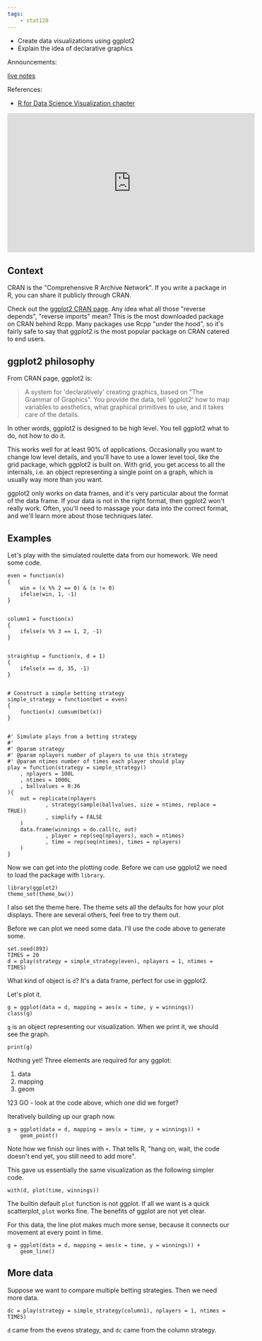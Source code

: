 ```yaml
---
tags:
    - stat128
---
```


- Create data visualizations using ggplot2
- Explain the idea of declarative graphics

Announcements:

[live notes](https://github.com/clarkfitzg/stat128/blob/master/2020-10-02.Rmd)

References:

- [R for Data Science Visualization chapter](https://r4ds.had.co.nz/data-visualisation.html)

<iframe width="560" height="315" src="https://www.youtube.com/embed/uiTc55clwuA" frameborder="0" allow="accelerometer; autoplay; clipboard-write; encrypted-media; gyroscope; picture-in-picture" allowfullscreen></iframe>


## Context

CRAN is the "Comprehensive R Archive Network".
If you write a package in R, you can share it publicly through CRAN.

Check out the [ggplot2 CRAN page](https://cran.r-project.org/package=ggplot2).
Any idea what all those "reverse depends", "reverse imports" mean?
This is the most downloaded package on CRAN behind Rcpp.
Many packages use Rcpp "under the hood", so it's fairly safe to say that ggplot2 is the most popular package on CRAN catered to end users.


## ggplot2 philosophy

From CRAN page, ggplot2 is:

> A system for 'declaratively' creating graphics, based on "The Grammar of Graphics".
> You provide the data, tell 'ggplot2' how to map variables to aesthetics, what graphical primitives to use, and it takes care of the details.

In other words, ggplot2 is designed to be high level.
You tell ggplot2 what to do, not how to do it.

This works well for at least 90% of applications.
Occasionally you want to change low level details, and you'll have to use a lower level tool, like the grid package, which ggplot2 is built on.
With grid, you get access to all the internals, i.e. an object representing a single point on a graph, which is usually way more than you want.

ggplot2 only works on data frames, and it's very particular about the format of the data frame.
If your data is not in the right format, then ggplot2 won't really work.
Often, you'll need to massage your data into the correct format, and we'll learn more about those techniques later.


## Examples

Let's play with the simulated roulette data from our homework.
We need some code.

```{r}
even = function(x)
{
    win = (x %% 2 == 0) & (x != 0)
    ifelse(win, 1, -1)
}


column1 = function(x)
{
    ifelse(x %% 3 == 1, 2, -1)
}


straightup = function(x, d = 1)
{
    ifelse(x == d, 35, -1)
}


# Construct a simple betting strategy
simple_strategy = function(bet = even)
{
    function(x) cumsum(bet(x))
}


#' Simulate plays from a betting strategy
#'
#' @param strategy
#' @param nplayers number of players to use this strategy
#' @param ntimes number of times each player should play
play = function(strategy = simple_strategy()
    , nplayers = 100L
    , ntimes = 1000L
    , ballvalues = 0:36
){
    out = replicate(nplayers
            , strategy(sample(ballvalues, size = ntimes, replace = TRUE))
            , simplify = FALSE
    )
    data.frame(winnings = do.call(c, out)
            , player = rep(seq(nplayers), each = ntimes)
            , time = rep(seq(ntimes), times = nplayers)
    )
}
```

Now we can get into the plotting code.
Before we can use ggplot2 we need to load the package with `library`.

```{r}
library(ggplot2)
theme_set(theme_bw())
```

I also set the theme here.
The theme sets all the defaults for how your plot displays.
There are several others, feel free to try them out.

Before we can plot we need some data.
I'll use the code above to generate some.


```{r}
set.seed(893)
TIMES = 20
d = play(strategy = simple_strategy(even), nplayers = 1, ntimes = TIMES)
```

What kind of object is `d`?
It's a data frame, perfect for use in ggplot2.

Let's plot it.

```{r}
g = ggplot(data = d, mapping = aes(x = time, y = winnings))
class(g)
```

`g` is an object representing our visualization.
When we print it, we should see the graph.

```{r}
print(g)
```

Nothing yet!
Three elements are required for any ggplot:

1. data
2. mapping
3. geom

123 GO - look at the code above, which one did we forget?

Iteratively building up our graph now.

```{r}
g = ggplot(data = d, mapping = aes(x = time, y = winnings)) +
    geom_point()
```

Note how we finish our lines with `+`.
That tells R, "hang on, wait, the code doesn't end yet, you still need to add more".

This gave us essentially the same visualization as the following simpler code.

```{r}
with(d, plot(time, winnings))
```

The builtin default `plot` function is not ggplot.
If all we want is a quick scatterplot, `plot` works fine.
The benefits of ggplot are not yet clear.

For this data, the line plot makes much more sense, because it connects our movement at every point in time.

```{r}
g = ggplot(data = d, mapping = aes(x = time, y = winnings)) +
    geom_line()
```

## More data

Suppose we want to compare multiple betting strategies.
Then we need more data.

```{r}
dc = play(strategy = simple_strategy(column1), nplayers = 1, ntimes = TIMES)
```

`d` came from the evens strategy, and `dc` came from the column strategy.

